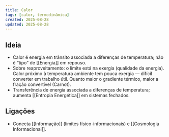 ```yaml
---
title: Calor
tags: [calor, termodinâmica]
created: 2025-08-28
updated: 2025-08-28
---
```


## Ideia
- Calor é energia em trânsito associada a diferenças de temperatura; não é “tipo” de [[Energia]] em repouso.
- Sobre reaproveitamento: o limite está na exergia (qualidade da energia). Calor próximo à temperatura ambiente tem pouca exergia — difícil converter em trabalho útil. Quanto maior o gradiente térmico, maior a fração convertível (Carnot).
- Transferência de energia associada a diferenças de temperatura; aumenta [[Entropia Energética]] em sistemas fechados.

## Ligações
- Conecta [[Informação]] (limites físico-informacionais) e [[Cosmologia Informacional]].
